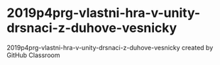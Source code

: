 # 2019p4prg-vlastni-hra-v-unity-drsnaci-z-duhove-vesnicky
2019p4prg-vlastni-hra-v-unity-drsnaci-z-duhove-vesnicky created by GitHub Classroom
